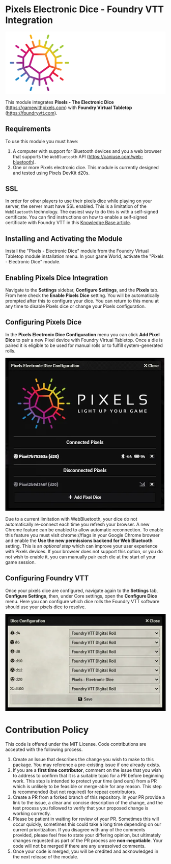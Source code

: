 # Pixels Electronic Dice - Foundry VTT Integration

![Pixels Electronic Dice Logo](https://raw.githubusercontent.com/foundryvtt/pixels/main/ui/pixels-logo.webp)

This module integrates **Pixels - The Electronic Dice** (https://gamewithpixels.com) with **Foundry Virtual Tabletop** (https://foundryvtt.com).

## Requirements
To use this module you must have:
1. A computer with support for Bluetooth devices and you a web browser that supports the `WebBluetooth` API (https://caniuse.com/web-bluetooth).
2. One or more Pixels electronic dice. This module is currently designed and tested using Pixels DevKit d20s.

## SSL
In order for other players to use their pixels dice while playing on your server, the server must have SSL enabled. This is a limitation of the `WebBluetooth` technology. The easiest way to do this is with a self-signed certificate. You can find instructions on how to enable a self-signed certificate with Foundry VTT in this [Knowledge Base article](https://foundryvtt.com/article/ssl/#self-signed).

## Installing and Activating the Module
Install the "Pixels - Electronic Dice" module from the Foundry Virtual Tabletop module installation menu. In your game World, activate the "Pixels - Electronic Dice" module.

## Enabling Pixels Dice Integration
Navigate to the **Settings** sidebar, **Configure Settings**, and the **Pixels** tab. From here check the **Enable Pixels Dice** setting. You will be automatically prompted after this to configure your dice. You can return to this menu at any time to disable Pixels dice or change your Pixels configuration.

## Configuring Pixels Dice
In the **Pixels Electronic Dice Configuration** menu you can click **Add Pixel Dice** to pair a new Pixel device with Foundry Virtual Tabletop. Once a die is paired it is eligible to be used for manual rolls or to fulfill system-generated rolls.

![Pixels Electronic Dice Configuration](https://raw.githubusercontent.com/foundryvtt/pixels/main/ui/pixels-config.webp)

Due to a current limitation with WebBluetooth, your dice do not automatically re-connect each time you refresh your browser. A new Chrome feature can be enabled to allow automatic reconnection. To enable this feature you must visit chrome://flags in your Google Chrome browser and enable the **Use the new permissions backend for Web Bluetooth** setting. This is an *optional step* which can improve your user experience with Pixels devices. If your browser does not support this option, or you do not wish to enable it, you can manually pair each die at the start of your game session.

## Configuring Foundry VTT
Once your pixels dice are configured, navigate again to the **Settings** tab, **Configure Settings**, then, under Core settings, open the **Configure Dice** menu. Here you can configure which dice rolls the Foundry VTT software should use your pixels dice to resolve.

![Foundry VTT Dice Configuration](https://raw.githubusercontent.com/foundryvtt/pixels/main/ui/dice-config.webp)

# Contribution Policy
This code is offered under the MIT License. Code contributions are accepted with the following process.

1. Create an Issue that describes the change you wish to make to this package. You may reference a pre-existing issue if one already exists.
2. If you are a **first time contributor**, comment on the issue that you wish to address to confirm that it is a suitable topic for a PR before beginning work. This step is intended to protect your time (and ours) from a PR which is unlikely to be feasible or merge-able for any reason. This step is recommended (but not required) for repeat contributors.
3. Create a PR from a forked branch of this repository. In your PR provide a link to the issue, a clear and concise description of the change, and the test process you followed to verify that your proposed change is working correctly.
4. Please be patient in waiting for review of your PR. Sometimes this will occur quickly, sometimes this could take a long time depending on our current prioritization. If you disagree with any of the comments provided, please feel free to state your differing opinion, but ultimately changes requested as part of the PR process are **non-negotiable**. Your code will not be merged if there are any unresolved comments.
5. Once your code is merged, you will be credited and acknowledged in the next release of the module.
